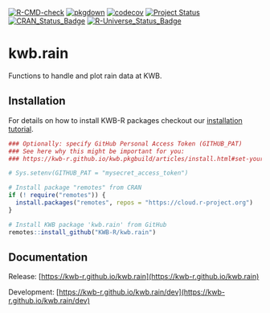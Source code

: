 [![R-CMD-check](https://github.com/KWB-R/kwb.rain/workflows/R-CMD-check/badge.svg)](https://github.com/KWB-R/kwb.rain/actions?query=workflow%3AR-CMD-check)
[![pkgdown](https://github.com/KWB-R/kwb.rain/workflows/pkgdown/badge.svg)](https://github.com/KWB-R/kwb.rain/actions?query=workflow%3Apkgdown)
[![codecov](https://codecov.io/github/KWB-R/kwb.rain/branch/main/graphs/badge.svg)](https://codecov.io/github/KWB-R/kwb.rain)
[![Project Status](https://img.shields.io/badge/lifecycle-experimental-orange.svg)](https://www.tidyverse.org/lifecycle/#experimental)
[![CRAN_Status_Badge](https://www.r-pkg.org/badges/version/kwb.rain)]()
[![R-Universe_Status_Badge](https://kwb-r.r-universe.dev/badges/kwb.rain)](https://kwb-r.r-universe.dev/)

# kwb.rain

Functions to handle and plot rain data at KWB.

## Installation

For details on how to install KWB-R packages checkout our [installation tutorial](https://kwb-r.github.io/kwb.pkgbuild/articles/install.html).

```r
### Optionally: specify GitHub Personal Access Token (GITHUB_PAT)
### See here why this might be important for you:
### https://kwb-r.github.io/kwb.pkgbuild/articles/install.html#set-your-github_pat

# Sys.setenv(GITHUB_PAT = "mysecret_access_token")

# Install package "remotes" from CRAN
if (! require("remotes")) {
  install.packages("remotes", repos = "https://cloud.r-project.org")
}

# Install KWB package 'kwb.rain' from GitHub
remotes::install_github("KWB-R/kwb.rain")
```

## Documentation

Release: [https://kwb-r.github.io/kwb.rain](https://kwb-r.github.io/kwb.rain)

Development: [https://kwb-r.github.io/kwb.rain/dev](https://kwb-r.github.io/kwb.rain/dev)
